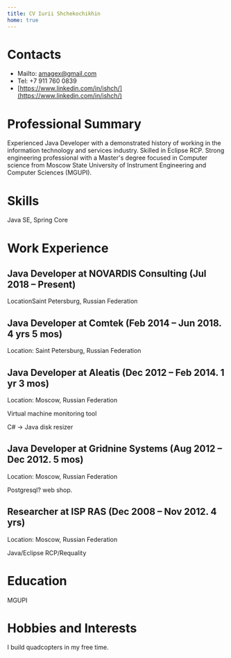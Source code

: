 ```yaml
---
title: CV Iurii Shchekochikhin
home: true
---
```


# Contacts

* Mailto: amagex@gmail.com
* Tel: +7 911 760 0839
* [https://www.linkedin.com/in/ishch/](https://www.linkedin.com/in/ishch/)

# Professional Summary

Experienced Java Developer with a demonstrated history of working in the information technology and services industry. Skilled in Eclipse RCP. Strong engineering professional with a Master's degree focused in Computer science from Moscow State University of Instrument Engineering and Computer Sciences (MGUPI). 

# Skills

Java SE, Spring Core

# Work Experience

## Java Developer at NOVARDIS Consulting (Jul 2018 – Present)

LocationSaint Petersburg, Russian Federation

## Java Developer at Comtek (Feb 2014 – Jun 2018. 4 yrs 5 mos)

Location: Saint Petersburg, Russian Federation

## Java Developer at Aleatis (Dec 2012 – Feb 2014. 1 yr 3 mos)

Location: Moscow, Russian Federation

Virtual machine monitoring tool

C# -> Java disk resizer

## Java Developer at Gridnine Systems (Aug 2012 – Dec 2012. 5 mos)

Location: Moscow, Russian Federation

Postgresql? web shop.

## Researcher at ISP RAS (Dec 2008 – Nov 2012. 4 yrs)

Location: Moscow, Russian Federation

Java/Eclipse RCP/Requality

# Education

MGUPI

# Hobbies and Interests

I build quadcopters in my free time.

